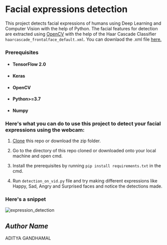 # Facial expressions detection
This project detects facial expressions of humans using Deep Learning and Computer Vision with the help of Python.
The facial features for detection are extracted using [OpenCV](https://github.com/opencv/opencv) with the help of the Haar Cascade Classifier `haarcascade_frontalface_default.xml`. You can downlaod the .xml file [here.](https://github.com/opencv/opencv/blob/master/data/haarcascades/haarcascade_frontalface_default.xml)

### Prerequisites

  - #### TensorFlow 2.0
  
  - #### Keras
  
  - #### OpenCV
  
  - #### Python>=3.7
  
  - #### Numpy


### Here's what you can do to use this project to detect your facial expressions using the webcam:
  
  1. [Clone](https://docs.github.com/en/github/creating-cloning-and-archiving-repositories/cloning-a-repository) this repo or download the zip folder.

  2. Go to the directory of this repo cloned or downloaded onto your local machine and open cmd.

  3. Install the prerequisites by running `pip install requirements.txt` in the cmd.

  4. Run `detection_on_vid.py` file and try making different expressions like Happy, Sad, Angry and Surprised faces and notice the detections made. 


### Here's a snippet

![expression_detection](https://user-images.githubusercontent.com/61016383/94587769-afa85680-02a0-11eb-897f-ffe8d88becbe.gif)


## *Author Name*
ADITYA GANDHAMAL
